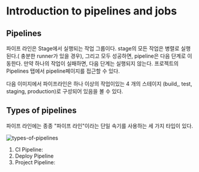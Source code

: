 # Introduction to pipelines and jobs
## Pipelines
파이프 라인은 Stage에서 실행되는 작업 그룹이다. stage의 모든 작업은 병렬로 실행된다.( 충분한 runner가 있을 경우), 그리고 모두 성공하면, pipeline은 다음 단계로 이동한다. 만약 하나의 작업이 실패하면, 다음 단계는 실행되지 않는다. 프로젝트의 Pipelines 탭에서 pipeline페이지를 접근할 수 있다.

다음 이미지에서 파이프라인은 하나 이상의 작업이있는 4 개의 스테이지 (build,, test, staging, production)로 구성되어 있음을 볼 수 있다.

## Types of pipelines
파이프 라인에는 종종 "파이프 라인"이라는 단일 속기를 사용하는 세 가지 타입이 있다.


![types-of-pipelines](https://docs.gitlab.com/ee/ci/img/types-of-pipelines.png)

1. CI Pipeline:
2. Deploy Pipeline
3. Project Pipeline:

